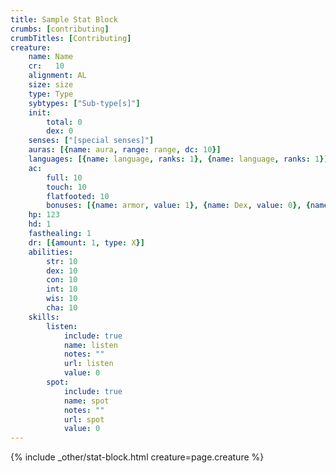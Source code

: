 ```yaml
---
title: Sample Stat Block
crumbs: [contributing]
crumbTitles: [Contributing]
creature:
    name: Name
    cr:   10
    alignment: AL
    size: size
    type: Type
    sybtypes: ["Sub-type[s]"]
    init:
        total: 0
        dex: 0
    senses: ["[special senses]"]
    auras: [{name: aura, range: range, dc: 10}]
    languages: [{name: language, ranks: 1}, {name: language, ranks: 1}]
    ac:
        full: 10
        touch: 10
        flatfooted: 10
        bonuses: [{name: armor, value: 1}, {name: Dex, value: 0}, {name: size, value: 0}, {name: natural, value: 1}, {name: deflection, value: 1}]
    hp: 123
    hd: 1
    fasthealing: 1
    dr: [{amount: 1, type: X}]
    abilities:
        str: 10
        dex: 10
        con: 10
        int: 10
        wis: 10
        cha: 10
    skills:
        listen:
            include: true
            name: listen
            notes: ""
            url: listen
            value: 0
        spot:
            include: true
            name: spot
            notes: ""
            url: spot
            value: 0
---
```



{% include _other/stat-block.html creature=page.creature %}
<!--
<p><strong>AC</strong> XX, <strong>touch</strong> XX, <strong>flat-footed</strong> XX (+XX armor, +XX Dex, +X size, +X natural, +X deflection)[; <strong>defenses</strong>][ Dodge][; Mobility][; Deflect Arrows][; Two-Weapon Defense]</p>
<p><strong>HP</strong> XXX (XX HD)[; <strong>fast healing</strong> XX][; <strong>DR</strong> XX/X]</p>
<p><a href="{{ site.url }}/game-rules/adventuring-combat/combat/#loss-of-hit-points"><em>Massive Damage Threshold</em></a> XX; <a href="{{ site.url }}/game-rules/adventuring-combat/combat/#loss-of-hit-points"><em>Massive Damage DC</em></a> XX</p>
<p>[<strong>Immune</strong> immunities]</p>
<p><strong>Resist</strong> [resistances][; <strong>SR</strong> XX][; <strong>PR</strong> XX]</p>
<p><strong>Fort</strong> +XX, <strong>Ref</strong> +XX, <strong>Will</strong> +XX</p>
<p>[<strong>Weakness</strong> XX]</p>

<hr />
<h4>Speed &amp; Attacks</h4>
<p><strong>Speed</strong> XX ft.[, other modes][; Spring Attack][; Ride-By Attack][; Shot on the Run][; Run]</p>
<p><strong>Melee</strong> weapon +XX (damage)</p>
<p><strong>Ranged</strong> weapon +XX (damage)[; Manyshot][; Rapid Shot]</p>
<p><strong>Space</strong> XX ft.; <strong>Reach</strong> XX ft.</p>
<p><strong>Base Atk</strong> +XX; <strong>Grp</strong> +XX</p>
<p>[<strong>Atk Options</strong> ][ Blind-Fight][; Cleave][; Combat Reflexes][; Far Shot][; Great Cleave][; Improved Bull Rush][; Improved Disarm][; Improved Feint][; Improved Overrun][; Improved Precise Shot][; Improved Sunder][; Improved Trip][; Mounted Combat][; Point Blank Shot][; Power Attack][; Powerful Charge][; Precise Shot][; Quick Draw][; Rapid Reload][; Spirited Charge][; Spring Attack][; Stunning Fist][; Trample][; Whirlwind Attack][; metamagic feats (if the creature casts spontaneously)]</p>
<p>[<strong>Special Atks</strong> special attacks][; Snatch Arrows]</p>
<p>[<strong>Special Actions</strong> special actions]</p>
<p>[<strong>Spells</strong> (CL XX, +XX melee touch, +XX ranged touch):][; Spell Penetration]</p>
<p>[<strong>Spell-Like Abilities</strong> (CL XX):]</p>

<hr />
<h4>Abilities, Skills, &amp; Feats</h4>
<p><strong>Abilities</strong> Str XX, Dex XX, Con XX, Int XX, Wis XX, Cha XX</p>
<p>[<strong>SQ</strong> special qualities]</p>
<p><strong>Skills</strong></p>
<p><strong>Feats</strong></p>
<p><strong>Possessions</strong></p>

<hr />
<h4>Spells, Psionics, Special Qualities, &amp; Special Abilities</h4>
<p>[Ability (Type): description]</p>
<p>[Ability (Type): description]</p>
<p>[<strong>Spells/day:</strong> XX/XX/XX/XX]</p>
<p>[<strong>School Specialization:</strong> school; <strong>Forbidden Schools:</strong> school 1, school 2(, school 3)]</p>
<p>[<strong>Spell saves:</strong> XX + spell level (modifiers)]</p>
<p>[<strong>Typical Spells Prepared:</strong> spells]</p>
<p>[<strong>Power points/day:</strong> XXX]</p>
<p>[<strong>Discipline:</strong> psionic discipline]</p>
<p>[<strong>Power saves:</strong> XX + power level (modifiers)]</p>
<p>[<strong>Typical Powers Known:</strong> powers]</p>

<hr />
<h4>Other Information</h4>
<p><strong>Environment:</strong> </p>
<p><strong>Treasure:</strong> </p>
<p><strong>Organization:</strong> </p>
<p><strong>Advancement:</strong> </p>
-->
